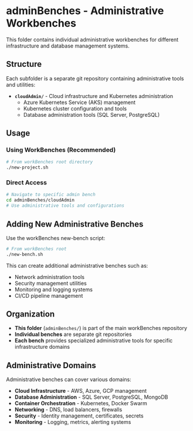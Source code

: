 # adminBenches - Administrative Workbenches

This folder contains individual administrative workbenches for different infrastructure and database management systems.

## Structure

Each subfolder is a separate git repository containing administrative tools and utilities:

- **`cloudAdmin/`** - Cloud infrastructure and Kubernetes administration
  - Azure Kubernetes Service (AKS) management
  - Kubernetes cluster configuration and tools
  - Database administration tools (SQL Server, PostgreSQL)

## Usage

### Using WorkBenches (Recommended)
```bash
# From workBenches root directory
./new-project.sh
```

### Direct Access
```bash
# Navigate to specific admin bench
cd adminBenches/cloudAdmin
# Use administrative tools and configurations
```

## Adding New Administrative Benches

Use the workBenches new-bench script:
```bash
# From workBenches root
./new-bench.sh
```

This can create additional administrative benches such as:
- Network administration tools
- Security management utilities  
- Monitoring and logging systems
- CI/CD pipeline management

## Organization

- **This folder** (`adminBenches/`) is part of the main workBenches repository
- **Individual benches** are separate git repositories
- **Each bench** provides specialized administrative tools for specific infrastructure domains

## Administrative Domains

Administrative benches can cover various domains:
- **Cloud Infrastructure** - AWS, Azure, GCP management
- **Database Administration** - SQL Server, PostgreSQL, MongoDB
- **Container Orchestration** - Kubernetes, Docker Swarm
- **Networking** - DNS, load balancers, firewalls
- **Security** - Identity management, certificates, secrets
- **Monitoring** - Logging, metrics, alerting systems